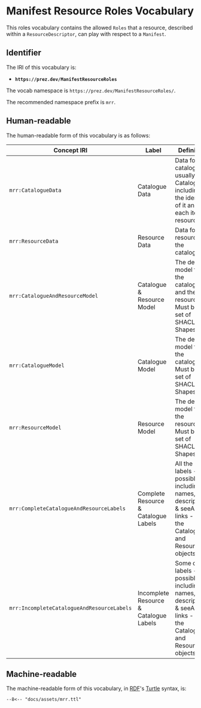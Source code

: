 # Manifest Resource Roles Vocabulary

This roles vocabulary contains the allowed `Roles` that a resource, described within a `ResourceDescriptor`, can play with respect to a `Manifest`.

## Identifier

The IRI of this vocabulary is:

* **`https://prez.dev/ManifestResourceRoles`**

The vocab namespace is `https://prez.dev/ManifestResourceRoles/`.
 
The recommended namespace prefix is `mrr`.

## Human-readable

The human-readable form of this vocabulary is as follows:

| Concept IRI                                | Label                                  | Definition                                                                                                           | Parent                          |
|--------------------------------------------|----------------------------------------|----------------------------------------------------------------------------------------------------------------------|---------------------------------|
| `mrr:CatalogueData`                        | Catalogue Data                         | Data for the catalogue, usually a Catalogue, including the identity of it and each item fo resource                  | -                               |
| `mrr:ResourceData`                         | Resource Data                          | Data for the resource of the catalogue                                                                               | -                               |
| `mrr:CatalogueAndResourceModel`            | Catalogue & Resource Model             | The default model for the catalogue and the resource. Must be a set of SHACL Shapes                                  | -                               |
| `mrr:CatalogueModel`                       | Catalogue Model                        | The default model for the catalogue. Must be a set of SHACL Shapes                                                   | `mrr:CatalogueAndResourceModel` |
| `mrr:ResourceModel`                        | Resource Model                         | The default model for the resource. Must be a set of SHACL Shapes                                                    | `mrr:CatalogueAndResourceModel` |
| `mrr:CompleteCatalogueAndResourceLabels`   | Complete Resource & Catalogue Labels   | All the labels - possibly including names, descriptions & seeAlso links - for the Catalogue and Resource objects     | -                               |
| `mrr:IncompleteCatalogueAndResourceLabels` | Incomplete Resource & Catalogue Labels | Some of the labels - possibly including names, descriptions & seeAlso links - for the Catalogue and Resource objects | -                               |

## Machine-readable

The machine-readable form of this vocabulary, in [RDF](https://en.wikipedia.org/wiki/Resource_Description_Framework)'s [Turtle](https://en.wikipedia.org/wiki/Turtle_(syntax)) syntax, is:

```
--8<-- "docs/assets/mrr.ttl"
```
